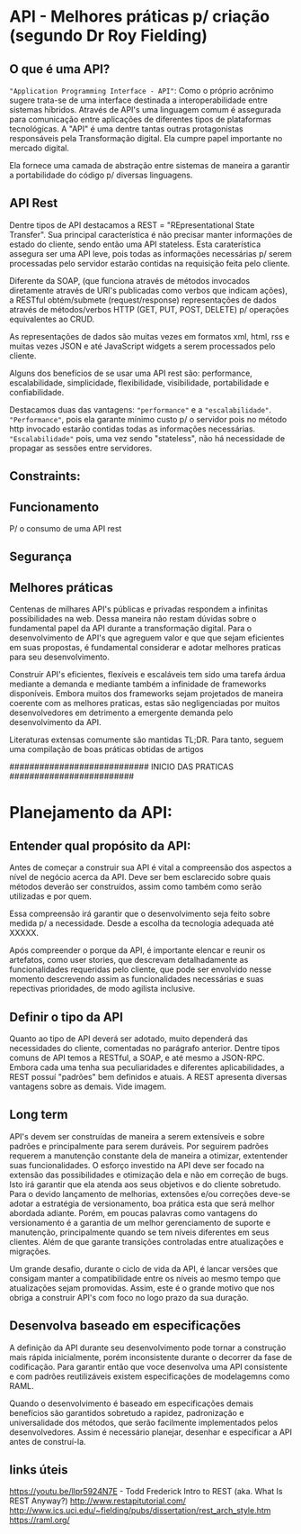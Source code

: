 # API - Melhores práticas p/ criação (segundo Dr Roy Fielding)

## O que é uma API?

`"Application Programming Interface - API"`: Como o próprio acrônimo sugere trata-se de uma interface destinada a interoperabilidade entre sistemas híbridos. Através de API's uma linguagem comum é assegurada para comunicação entre aplicações de diferentes tipos de plataformas tecnológicas. A "API" é uma dentre tantas outras protagonistas responsáveis pela Transformação digital. Ela cumpre papel importante no mercado digital.

Ela fornece uma camada de abstração entre sistemas de maneira a garantir a portabilidade do código p/ diversas linguagens.

## API Rest

Dentre tipos de API destacamos a REST = "REpresentational State Transfer". Sua principal característica é não precisar manter informações de estado do cliente, sendo então uma API stateless. Esta caraterística assegura ser uma API leve, pois todas as informações necessárias p/ serem processadas pelo servidor estarão contidas na requisição feita pelo cliente.

Diferente da SOAP, (que funciona através de métodos invocados diretamente através de URI's publicadas como verbos que indicam ações), a RESTful obtém/submete (request/response) representações de dados através de métodos/verbos HTTP (GET, PUT, POST, DELETE) p/ operações equivalentes ao CRUD.

As representações de dados são muitas vezes em formatos xml, html, rss e muitas vezes JSON e até JavaScript widgets a serem processados pelo cliente.

Alguns dos benefícios de se usar uma API rest são: performance, escalabilidade, simplicidade, flexibilidade, visibilidade, portabilidade e confiabilidade.

Destacamos duas das vantagens: `"performance"` e a `"escalabilidade"`. `"Performance"`, pois ela garante mínimo custo p/ o servidor pois no método http invocado estarão contidas todas as informações necessárias.  `"Escalabilidade"` pois, uma vez sendo "stateless", não há necessidade de propagar as sessões entre servidores.

## Constraints:

## Funcionamento

P/ o consumo de uma API rest

## Segurança



## Melhores práticas


Centenas de milhares API's públicas e privadas respondem a infinitas possibilidades na web. Dessa maneira não restam dúvidas sobre o fundamental papel da API durante a transformação digital. Para o desenvolvimento de API's que agreguem valor e que que sejam eficientes em suas propostas, é fundamental considerar e adotar melhores praticas para seu desenvolvimento.

Construir API's eficientes, flexíveis e escaláveis tem sido uma tarefa árdua mediante a demanda e mediante também a infinidade de frameworks disponíveis. Embora muitos dos frameworks sejam projetados de maneira coerente com as melhores praticas, estas são negligenciadas por muitos desenvolvedores em detrimento a emergente demanda pelo desenvolvimento da API.

Literaturas extensas comumente são mantidas TL;DR. Para tanto, seguem uma compilação de boas práticas obtidas de artigos

############################ INICIO DAS PRATICAS #########################

# Planejamento da API:
## Entender qual propósito da API:

Antes de começar a construir sua API é vital a compreensão dos aspectos a nível de negócio acerca da API. Deve ser bem esclarecido sobre quais métodos deverão ser construídos, assim como também como serão utilizadas e por quem.

Essa compreensão irá garantir que o desenvolvimento seja feito sobre medida p/ a necessidade. Desde a escolha da tecnologia adequada até XXXXX.

Após compreender o porque da API, é importante elencar e reunir os artefatos, como user stories, que descrevam detalhadamente as funcionalidades requeridas pelo cliente, que pode ser envolvido nesse momento descrevendo assim as funcionalidades necessárias e suas repectivas prioridades, de modo agilista inclusive.

## Definir o tipo da API

Quanto ao tipo de API deverá ser adotado, muito dependerá das necessidades do cliente, comentadas no parágrafo anterior. Dentre tipos comuns de API temos a RESTful, a SOAP, e até mesmo a JSON-RPC. Embora cada uma tenha sua peculiaridades e diferentes aplicabilidades, a REST possuí "padrões"  bem definidos e atuais. A REST apresenta diversas vantagens sobre as demais. Vide imagem.

## Long term

API's devem ser construídas de maneira a serem extensíveis e sobre padrões e principalmente para serem duráveis. Por seguirem padrões requerem a manutenção constante dela de maneira a otimizar, extentender suas funcionalidades. O esforço investido na API deve ser focado na extensão das possibilidades e otimização dela e não em correção de bugs. Isto irá garantir que ela atenda aos seus objetivos e do cliente sobretudo. Para o devido lançamento de melhorias, extensões e/ou correções deve-se adotar a estratégia de versionamento, boa prática esta que será melhor abordada adiante. Porém, em poucas palavras como vantagens do versionamento é a garantia de um melhor gerenciamento de suporte e manutenção, principalmente quando se tem níveis diferentes em seus clientes. Além de que garante transições controladas entre atualizações e migrações.

Um grande desafio, durante o ciclo de vida da API, é lancar versões que consigam manter a compatibilidade entre os níveis ao mesmo tempo que atualizações sejam promovidas. Assim, este é o grande motivo que nos obriga a construir API's com foco no logo prazo da sua duração.

## Desenvolva baseado em especificações

A definição da API durante seu desenvolvimento pode tornar a construção mais rápida inicialmente, porém inconsistente durante o decorrer da fase de codificação. Para garantir então que voce desenvolva uma API consistente e com padrões reutilizáveis existem especificações de modelagemns como RAML.

Quando o desenvolvimento é baseado em especificações demais benefícios são garantidos sobretudo a rapidez, padronização e universalidade dos métodos, que serão facilmente implementados pelos desenvolvedores. Assim é necessário planejar, desenhar e especificar a API antes de construí-la.

 


## links úteis
https://youtu.be/llpr5924N7E - Todd Frederick Intro to REST (aka. What Is REST Anyway?)
http://www.restapitutorial.com/
http://www.ics.uci.edu/~fielding/pubs/dissertation/rest_arch_style.htm
https://raml.org/
